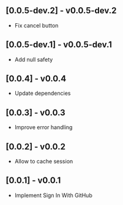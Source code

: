 ## [0.0.5-dev.2] - v0.0.5-dev.2

* Fix cancel button

## [0.0.5-dev.1] - v0.0.5-dev.1

* Add null safety

## [0.0.4] - v0.0.4

* Update dependencies

## [0.0.3] - v0.0.3

* Improve error handling

## [0.0.2] - v0.0.2

* Allow to cache session

## [0.0.1] - v0.0.1

* Implement Sign In With GitHub
